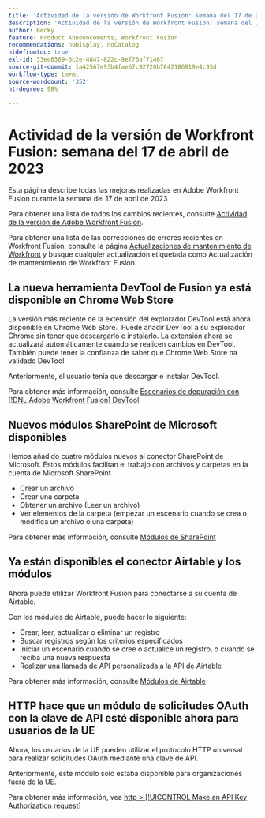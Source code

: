 ```yaml
---
title: 'Actividad de la versión de Workfront Fusion: semana del 17 de abril de 2023'
description: 'Actividad de la versión de Workfront Fusion: semana del 17 de abril de 2023'
author: Becky
feature: Product Announcements, Workfront Fusion
recommendations: noDisplay, noCatalog
hidefromtoc: true
exl-id: 33ec6369-6c2e-4847-822c-9ef76af71467
source-git-commit: 1a42567e93b4fae67c92720b7642186919e4c93d
workflow-type: tm+mt
source-wordcount: '352'
ht-degree: 98%

---
```


# Actividad de la versión de Workfront Fusion: semana del 17 de abril de 2023

Esta página describe todas las mejoras realizadas en Adobe Workfront Fusion durante la semana del 17 de abril de 2023

Para obtener una lista de todos los cambios recientes, consulte [Actividad de la versión de Adobe Workfront Fusion](/help/workfront-fusion/fusion-product-releases/fusion-release-activity.md).

Para obtener una lista de las correcciones de errores recientes en Workfront Fusion, consulte la página [Actualizaciones de mantenimiento de Workfront](https://experienceleague.adobe.com/docs/workfront-known-issues/releases/current-updates.html?lang=es) y busque cualquier actualización etiquetada como Actualización de mantenimiento de Workfront Fusion.

## La nueva herramienta DevTool de Fusion ya está disponible en Chrome Web Store

La versión más reciente de la extensión del explorador DevTool está ahora disponible en Chrome Web Store.  Puede añadir DevTool a su explorador Chrome sin tener que descargarlo e instalarlo. La extensión ahora se actualizará automáticamente cuando se realicen cambios en DevTool. También puede tener la confianza de saber que Chrome Web Store ha validado DevTool.

Anteriormente, el usuario tenía que descargar e instalar DevTool.

Para obtener más información, consulte [Escenarios de depuración con  [!DNL Adobe Workfront Fusion] DevTool](/help/workfront-fusion/manage-scenarios/debug-a-scenario.md).

## Nuevos módulos SharePoint de Microsoft disponibles

Hemos añadido cuatro módulos nuevos al conector SharePoint de Microsoft. Estos módulos facilitan el trabajo con archivos y carpetas en la cuenta de Microsoft SharePoint.

* Crear un archivo
* Crear una carpeta
* Obtener un archivo (Leer un archivo)
* Ver elementos de la carpeta (empezar un escenario cuando se crea o modifica un archivo o una carpeta)

Para obtener más información, consulte [Módulos de SharePoint](/help/workfront-fusion/references/apps-and-modules/third-party-connectors/sharepoint-modules.md)

## Ya están disponibles el conector Airtable y los módulos

Ahora puede utilizar Workfront Fusion para conectarse a su cuenta de Airtable.

Con los módulos de Airtable, puede hacer lo siguiente:

* Crear, leer, actualizar o eliminar un registro
* Buscar registros según los criterios especificados
* Iniciar un escenario cuando se cree o actualice un registro, o cuando se reciba una nueva respuesta
* Realizar una llamada de API personalizada a la API de Airtable

Para obtener más información, consulte [Módulos de Airtable](/help/workfront-fusion/references/apps-and-modules/third-party-connectors/airtable-modules.md)

## HTTP hace que un módulo de solicitudes OAuth con la clave de API esté disponible ahora para usuarios de la UE

Ahora, los usuarios de la UE pueden utilizar el protocolo HTTP universal para realizar solicitudes OAuth mediante una clave de API.

Anteriormente, este módulo solo estaba disponible para organizaciones fuera de la UE.

Para obtener más información, vea [http > [!UICONTROL Make an API Key Authorization request]](/help/workfront-fusion/references/apps-and-modules/universal-connectors/http-module-make-an-api-key-auth-request.md)
